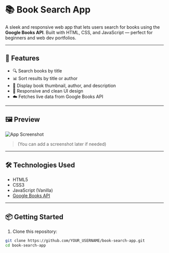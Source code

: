 # 📚 Book Search App

A sleek and responsive web app that lets users search for books using the **Google Books API**. Built with HTML, CSS, and JavaScript — perfect for beginners and web dev portfolios.

---

## 🚀 Features

- 🔍 Search books by title
- 📊 Sort results by title or author
- 📘 Display book thumbnail, author, and description
- 🎯 Responsive and clean UI design
- ☁️ Fetches live data from Google Books API

---

## 🖼️ Preview

![App Screenshot](https://user-images.githubusercontent.com/your-github-id/your-screenshot.png)

> (You can add a screenshot later if needed)

---

## 🛠️ Technologies Used

- HTML5
- CSS3
- JavaScript (Vanilla)
- [Google Books API](https://developers.google.com/books)

---

## 📦 Getting Started

1. Clone this repository:

```bash
git clone https://github.com/YOUR_USERNAME/book-search-app.git
cd book-search-app

